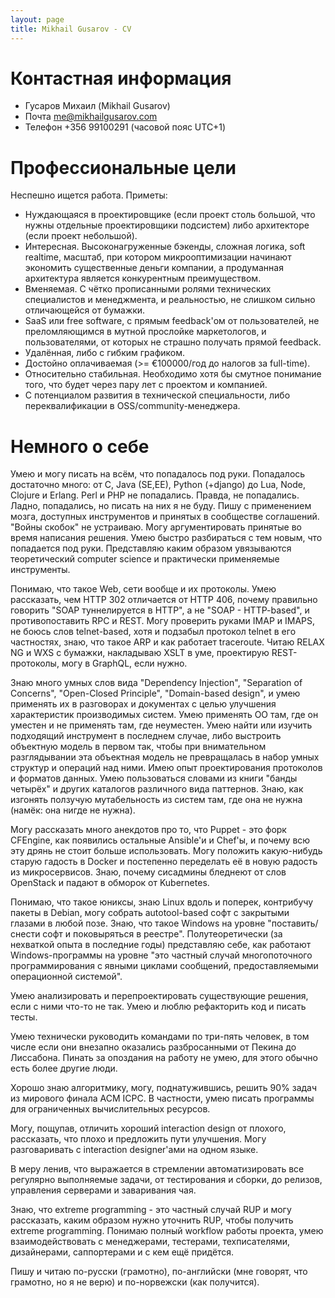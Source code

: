 ```yaml
---
layout: page
title: Mikhail Gusarov - CV
---
```


# Контастная информация

- Гусаров Михаил (Mikhail Gusarov)
- Почта [me@mikhailgusarov.com](mailto:me@mikhailgusarov.com)
- Телефон +356 99100291 (часовой пояс UTC+1)

# Профессиональные цели

Неспешно ищется работа. Приметы:

- Нуждающаяся в проектировщике (если проект столь большой, что нужны отдельные проектировщики подсистем) либо архитекторе (если проект небольшой).
- Интересная. Высоконагруженные бэкенды, сложная логика, soft realtime, масштаб, при котором микрооптимизации начинают экономить существенные деньги компании, а продуманная архитектура является конкурентным преимуществом.
- Вменяемая. С чётко прописанными ролями технических специалистов и менеджмента, и реальностью, не слишком сильно отличающейся от бумажки.
- SaaS или free software, с прямым feedback'ом от пользователей, не преломляющимся в мутной прослойке маркетологов, и пользователями, от которых не страшно получать прямой feedback.
- Удалённая, либо с гибким графиком.
- Достойно оплачиваемая (>= €100000/год до налогов за full-time).
- Относительно стабильная. Необходимо хотя бы смутное понимание того, что будет через пару лет с проектом и компанией.
- С потенциалом развития в технической специальности, либо переквалификации в OSS/community-менеджера.

# Немного о себе

Умею и могу писать на всём, что попадалось под руки. Попадалось достаточно
много: от C, Java (SE,EE), Python (+django) до Lua, Node, Clojure и Erlang.
Perl и PHP не попадались. Правда, не попадались. Ладно, попадались, но писать
на них я не буду. Пишу с применением мозга, доступных инструментов и принятых
в сообществе соглашений. "Войны скобок" не устраиваю. Могу аргументировать
принятые во время написания решения. Умею быстро разбираться с тем новым,
что попадается под руки. Представляю каким образом увязываются теоретический
computer science и практически применяемые инструменты.

Понимаю, что такое Web, сети вообще и их протоколы. Умею рассказать, чем HTTP
302 отличается от HTTP 406, почему правильно говорить "SOAP туннелируется в
HTTP", а не "SOAP - HTTP-based", и противопоставить RPC и REST. Могу проверить
руками IMAP и IMAPS, не боюсь слов telnet-based, хотя и подзабыл протокол telnet
в его частностях, знаю, что такое ARP и как работает traceroute. Читаю RELAX NG
и WXS с бумажки, накладываю XSLT в уме, проектирую REST-протоколы, могу в
GraphQL, если нужно.

Знаю много умных слов вида "Dependency Injection", "Separation of Concerns",
"Open-Closed Principle", "Domain-based design", и умею применять их в
разговорах и документах с целью улучшения характеристик производимых систем.
Умею применять ОО там, где он уместен и не применять там, где неуместен. Умею
найти или изучить подходящий инструмент в последнем случае, либо выстроить
объектную модель в первом так, чтобы при внимательном разглядывании эта
объектная модель не превращалась в набор умных структур и операций над ними.
Имею опыт проектирования протоколов и форматов данных. Умею пользоваться словами
из книги "банды четырёх" и других каталогов различного вида паттернов. Знаю,
как изгонять ползучую мутабельность из систем там, где она не нужна (намёк: она
нигде не нужна).

Могу рассказать много анекдотов про то, что Puppet - это форк CFEngine, как
появились остальные Ansible'и и Chef'ы, и почему всю эту дрянь не стоит больше
использовать. Могу положить какую-нибудь старую гадость в Docker и постепенно
переделать её в новую радость из микросервисов. Знаю, почему сисадмины бледнеют
от слов OpenStack и падают в обморок от Kubernetes.

Понимаю, что такое юниксы, знаю Linux вдоль и поперек, контрибучу пакеты в
Debian, могу собрать autotool-based софт с закрытыми глазами в любой позе. Знаю,
что такое Windows на уровне "поставить/снести софт и поковыряться в реестре".
Полутеоретически (за нехваткой опыта в последние годы) представляю себе, как
работают Windows-программы на уровне "это частный случай многопоточного
программирования с явными циклами сообщений, предоставляемыми операционной
системой".

Умею анализировать и перепроектировать существующие решения, если с ними
что-то не так. Умею и люблю рефакторить код и писать тесты.

Умею технически руководить командами по три-пять человек, в том числе если они
внезапно оказались разбросанными от Пекина до Лиссабона. Пинать за опоздания на
работу не умею, для этого обычно есть более другие люди.

Хорошо знаю алгоритмику, могу, поднатужившись, решить 90% задач из мирового
финала ACM ICPC. В частности, умею писать программы для ограниченных
вычислительных ресурсов.

Могу, пощупав, отличить хороший interaction design от плохого, рассказать, что
плохо и предложить пути улучшения. Могу разговаривать с interaction designer'ами
на одном языке.

В меру ленив, что выражается в стремлении автоматизировать все регулярно
выполняемые задачи, от тестирования и сборки, до релизов, управления серверами и
заваривания чая.

Знаю, что extreme programming - это частный случай RUP и могу рассказать, каким
образом нужно уточнить RUP, чтобы получить extreme programming. Понимаю полный
workflow работы проекта, умею взаимодействовать с менеджерами, тестерами,
техписателями, дизайнерами, саппортерами и с кем ещё придётся.

Пишу и читаю по-русски (грамотно), по-английски (мне говорят, что грамотно,
но я не верю) и по-норвежски (как получится).
